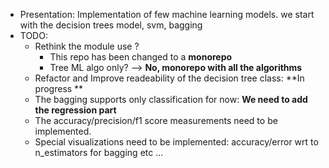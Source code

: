 * Presentation: Implementation of few machine learning models. we start with the decision trees model, svm, bagging
* TODO:
    * Rethink the module use ?
        * This repo has been changed to a **monorepo**
        * Tree ML algo only? --> **No, monorepo with all the algorithms**
    * Refactor and Improve readeability of the decision tree class: **In progress **
    * The bagging supports only classification for now: **We need to add the regression part**
    * The accuracy/precision/f1 score measurements need to be implemented.
    * Special visualizations need to be implemented: accuracy/error wrt to n_estimators for bagging etc ...
